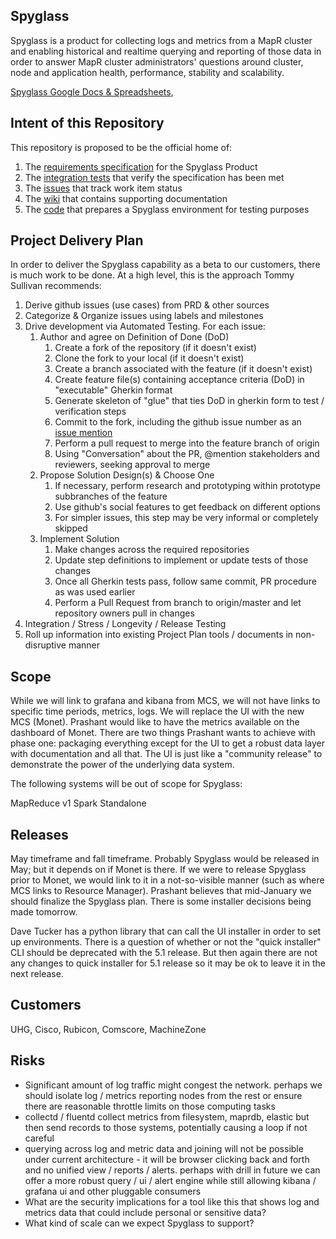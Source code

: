 Spyglass
--------

Spyglass is a product for collecting logs and metrics from a MapR cluster
and enabling historical and realtime querying and reporting of those data
in order to answer MapR cluster administrators' questions around cluster,
node and application health, performance, stability and scalability.
 
[Spyglass Google Docs & Spreadsheets](https://docs.google.com/document/d/1LR8kv0MMymI6UZ7_gnwfM_PH4LnGN9W8GM3kDz_4tf4/edit),

## Intent of this Repository

This repository is proposed to be the official home of:

1. The [requirements specification](features) for the Spyglass Product
2. The [integration tests](features/step_definitions) that verify the specification has been met
3. The [issues](https://github.com/mapr/private-spyglass/issues) that track work item status
4. The [wiki](https://github.com/mapr/private-spyglass/wiki) that contains supporting documentation
5. The [code](#) that prepares a Spyglass environment for testing purposes

## Project Delivery Plan

In order to deliver the Spyglass capability as a beta to our customers, there is much
work to be done. At a high level, this is the approach Tommy Sullivan recommends:

1. Derive github issues (use cases) from PRD & other sources
2. Categorize & Organize issues using labels and milestones
3. Drive development via Automated Testing. For each issue: 
    1. Author and agree on Definition of Done (DoD)
        1. Create a fork of the repository (if it doesn't exist)
        2. Clone the fork to your local (if it doesn't exist)
        3. Create a branch associated with the feature (if it doesn't exist)
        4. Create feature file(s) containing acceptance criteria (DoD) in "executable" Gherkin format
        5. Generate skeleton of "glue" that ties DoD in gherkin form to test / verification steps
        6. Commit to the fork, including the github issue number as an [issue mention](https://github.com/blog/957-introducing-issue-mentions)
        7. Perform a pull request to merge into the feature branch of origin
        8. Using "Conversation" about the PR, @mention stakeholders and reviewers, seeking approval to merge
    2. Propose Solution Design(s) & Choose One
        1. If necessary, perform research and prototyping within prototype subbranches of the feature
        2. Use github's social features to get feedback on different options
        3. For simpler issues, this step may be very informal or completely skipped
    3. Implement Solution
        1. Make changes across the required repositories
        2. Update step definitions to implement or update tests of those changes
        3. Once all Gherkin tests pass, follow same commit, PR procedure as was used earlier
        4. Perform a Pull Request from branch to origin/master and let repository owners pull in changes
4. Integration / Stress / Longevity / Release Testing
5. Roll up information into existing Project Plan tools / documents in non-disruptive manner

## Scope

While we will link to grafana and kibana from MCS, we will not have links to specific time periods, metrics, logs.
We will replace the UI with the new MCS (Monet). Prashant would like to have the metrics available on the dashboard 
of Monet. There are two things Prashant wants to achieve with phase one: packaging everything except for the UI to get
a robust data layer with documentation and all that. The UI is just like a "community release" to demonstrate the
power of the underlying data system.

The following systems will be out of scope for Spyglass:

MapReduce v1
Spark Standalone

## Releases

May timeframe and fall timeframe. Probably Spyglass would be released in May; but it depends on if Monet is there. If
we were to release Spyglass prior to Monet, we would link to it in a not-so-visible manner (such as where MCS
links to Resource Manager). Prashant believes that mid-January we should finalize the Spyglass plan. There is 
some installer decisions being made tomorrow. 

Dave Tucker has a python library that can call the UI installer in order to set up environments. There is a question of
whether or not the "quick installer" CLI should be deprecated with the 5.1 release. But then again there are not any
changes to quick installer for 5.1 release so it may be ok to leave it in the next release.

## Customers

UHG, Cisco, Rubicon, Comscore, MachineZone

## Risks

* Significant amount of log traffic might congest the network. perhaps we should isolate log / metrics reporting nodes 
  from the rest or ensure there are reasonable throttle limits on those computing tasks
* collectd / fluentd collect metrics from filesystem, maprdb, elastic but then send records to those systems, 
  potentially causing a loop if not careful
* querying across log and metric data and joining will not be possible under current architecture - it will be browser
  clicking back and forth and no unified view / reports / alerts. perhaps with drill in future we can offer a more 
  robust query / ui / alert engine while still allowing kibana / grafana ui and other pluggable consumers
* What are the security implications for a tool like this that shows log and metrics data that could include personal
  or sensitive data?
* What kind of scale can we expect Spyglass to support?